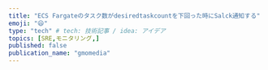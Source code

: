 ```yaml
---
title: "ECS Fargateのタスク数がdesiredtaskcountを下回った時にSalck通知する"
emoji: "😄"
type: "tech" # tech: 技術記事 / idea: アイデア
topics: [SRE,モニタリング,]
published: false
publication_name: "gmomedia"
---
```

